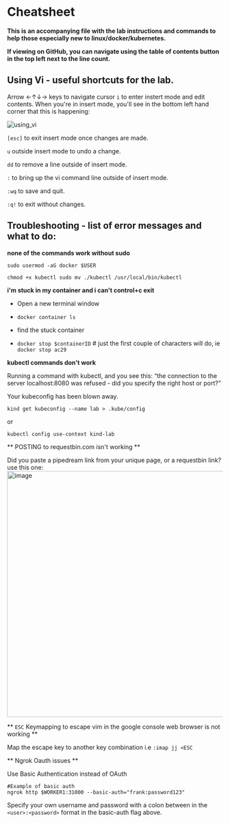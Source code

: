 # Cheatsheet
**This is an accompanying file with the lab instructions and commands to help those especially new to linux/docker/kubernetes.**

**If viewing on GitHub, you can navigate using the table of contents button in the top left next to the line count.**

## Using Vi - useful shortcuts for the lab. 

Arrow ←↑↓→ keys to navigate cursor
`i` to enter instert mode and edit contents.
When you're in insert mode, you'll see in the bottom left hand corner that this is happening: 

![using_vi](https://user-images.githubusercontent.com/32903188/182468365-5841a2aa-3819-4089-920f-16db197679e9.png)


`[esc]` to exit insert mode once changes are made. 

`u` outside insert mode to undo a change. 

`dd` to remove a line outside of insert mode.

`:` to bring up the vi command line outside of insert mode. 

`:wq` to save and quit. 

`:q!` to exit without changes. 

## Troubleshooting - list of error messages and what to do:

**none of the commands work without sudo**

`sudo usermod -aG docker $USER
` 

`chmod +x kubectl
sudo mv ./kubectl /usr/local/bin/kubectl
` 

**i'm stuck in my container and i can't control+c exit** 
 

- Open a new terminal window 
- `docker container ls` 

- find the stuck container 

- `docker stop $containerID` # just the first couple of characters will do, ie `docker stop ac29` 
 

**kubectl commands don't work** 

Running a command with kubectl, and you see this: 
“the connection to the server localhost:8080 was refused - did you specify the right host or port?”

Your kubeconfig has been blown away. 

` kind get kubeconfig --name lab > .kube/config  
` 

or 

`kubectl config use-context kind-lab`

** POSTING to requestbin.com isn't working  ** 
 
Did you paste a pipedream link from your unique page, or a requestbin link? 
use this one: 
<img width="575" alt="image" src="https://user-images.githubusercontent.com/32903188/184508462-23c14724-231d-4391-b971-e78af5450573.png">


** `ESC` Keymapping to escape vim in the google console web browser is not working ** 

Map the escape key to another key combination 
i.e
`:imap jj <ESC` 

** Ngrok Oauth issues **

Use Basic Authentication instead of OAuth
```
#Example of basic auth
ngrok http $WORKER1:31000 --basic-auth="frank:password123"
```

Specify your own username and password with a colon between in the `<user>:<password>` format in the basic-auth flag above.